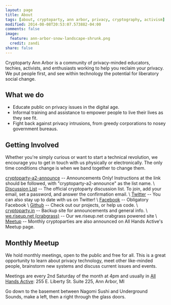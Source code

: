 ```yaml
---
layout: page
title: About
tags: [about, cryptoparty, ann arbor, privacy, cryptography, activism]
modified: 2014-08-08T20:53:07.573882-04:00
comments: false
image:
  feature: ann-arbor-snow-landscape-shrunk.png
  credit: zandi
share: false
---
```


Cryptoparty Ann Arbor is a community of privacy-minded educators, techies, activists, and enthusiasts working to help you reclaim your privacy.
We put people first, and see within technology the potential for liberatory social change.

## What we do
* Educate public on privacy issues in the digital age.
* Informal training and assistance to empower people to live their lives as they see fit.
* Fight back against privacy intrusions, from greedy corporations to nosey government bureaus.

## Getting Involved
Whether you're simply curious or want to start a technical revolution, we encourage you to get in touch with us physically or electronically.
The only time conditions change is when we band together to change them.

[cryptoparty-a2-announce](https://riseup.net/en/lists/list-user/subscribing#how-do-i-subscribe-to-a-list) -- Announcements Only! Instructions at the link should be followed, with "cryptoparty-a2-announce" as the list name. \\
[Discussion List](https://www.autistici.org/mailman/listinfo/cryptoparty-ann-arbor) -- The official cryptoparty discussion list. To join, add your email, set a password, and answer the confirmation email. \\
[Twitter](https://twitter.com/CryptopartyAA) -- You can also stay up to date with us on Twitter! \\
[Facebook](https://facebook.com/a2cryptoparty) -- Obligatory Facebook \\
[Github](https://github.com/Cryptoparty-Ann-Arbor) -- Check out our projects, or help us code. \\
[cryptoparty.in](https://www.cryptoparty.in/ann_arbor) -- Backup site for announcements and general info. \\
[we.riseup.net (crabgrass)](https://we.riseup.net/a2cryptoparty) -- Our we.riseup.net crabgrass powered site \\
[Meetup](http://www.meetup.com/AllHandsActive/) -- Monthly cryptoparties are also announced on All Hands Active's Meetup page.

## Monthly Meetup
We hold monthly meetings, open to the public and free for all. This is a great opportunity to
learn about privacy technology, meet other like-minded people, brainstorm new systems and discuss
current issues and events.

Meetings are every 2nd Saturday of the month at 4pm and usually in [All Hands Active](http://www.allhandsactive.org/): 255 E. Liberty St. Suite 225, Ann Arbor, MI

Go down to the basement between Nagomi Sushi and Underground Sounds, make a left, then a right through the glass doors.
